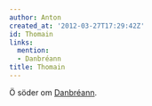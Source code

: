 ```yaml
---
author: Anton
created_at: '2012-03-27T17:29:42Z'
id: Thomain
links:
  mention:
  - Danbréann
title: Thomain
---
```


Ö söder om [Danbréann].

  [Danbréann]: Danbréann
